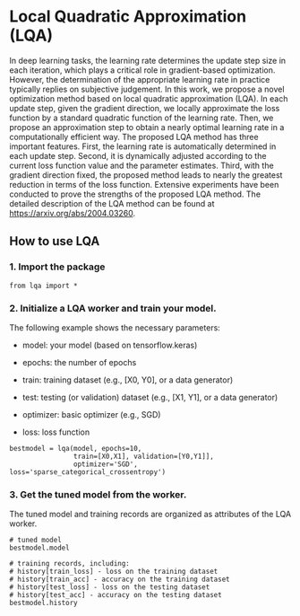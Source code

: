 # Local Quadratic Approximation (LQA)
In deep learning tasks, the learning rate determines the update step size in each iteration, which plays a critical role in gradient-based optimization. However, the determination of the appropriate learning rate in practice typically replies on subjective judgement. In this work, we propose a novel optimization method based on local quadratic approximation (LQA). In each update step, given the gradient direction, we locally approximate the loss function by a standard quadratic function of the learning rate. Then, we propose an approximation step to obtain a nearly optimal learning rate in a computationally efficient way. The proposed LQA method has three important features. First, the learning rate is automatically determined in each update step. Second, it is dynamically adjusted according to the current loss function value and the parameter estimates. Third, with the gradient direction fixed, the proposed method leads to nearly the greatest reduction in terms of the loss function. Extensive experiments have been conducted to prove the strengths of the proposed LQA method. The detailed description of the LQA method can be found at https://arxiv.org/abs/2004.03260.

## How to use LQA
### 1. Import the package
```
from lqa import *
```

### 2. Initialize a LQA worker and train your model. 

The following example shows the necessary parameters: 

* model: your model (based on tensorflow.keras)

* epochs: the number of epochs

* train: training dataset (e.g., [X0, Y0], or a data generator)

* test: testing (or validation) dataset (e.g., [X1, Y1], or a data generator)

* optimizer: basic optimizer (e.g., SGD)

* loss: loss function

```
bestmodel = lqa(model, epochs=10, 
                train=[X0,X1], validation=[Y0,Y1]], 
                optimizer='SGD', loss='sparse_categorical_crossentropy')
```

### 3. Get the tuned model from the worker.

The tuned model and training records are organized as attributes of the LQA worker.
```
# tuned model
bestmodel.model

# training records, including:
# history[train_loss] - loss on the training dataset
# history[train_acc] - accuracy on the training dataset
# history[test_loss] - loss on the testing dataset
# history[test_acc] - accuracy on the testing dataset
bestmodel.history
```

